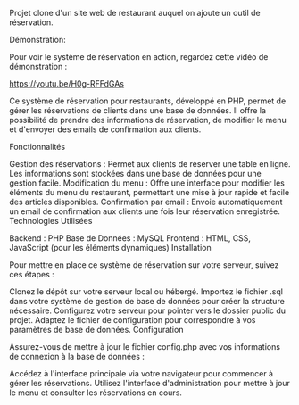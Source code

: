 Projet clone d'un site web de restaurant auquel on ajoute un outil de réservation.

Démonstration:

Pour voir le système de réservation en action, regardez cette vidéo de démonstration : 

https://youtu.be/H0g-RFFdGAs


Ce système de réservation pour restaurants, développé en PHP, permet de gérer les réservations de clients dans une base de données. Il offre la possibilité de prendre des informations de réservation, de modifier le menu et d'envoyer des emails de confirmation aux clients.

Fonctionnalités

Gestion des réservations : Permet aux clients de réserver une table en ligne. Les informations sont stockées dans une base de données pour une gestion facile.
Modification du menu : Offre une interface pour modifier les éléments du menu du restaurant, permettant une mise à jour rapide et facile des articles disponibles.
Confirmation par email : Envoie automatiquement un email de confirmation aux clients une fois leur réservation enregistrée.
Technologies Utilisées

Backend : PHP
Base de Données : MySQL
Frontend : HTML, CSS, JavaScript (pour les éléments dynamiques)
Installation

Pour mettre en place ce système de réservation sur votre serveur, suivez ces étapes :

Clonez le dépôt sur votre serveur local ou hébergé.
Importez le fichier .sql dans votre système de gestion de base de données pour créer la structure nécessaire.
Configurez votre serveur pour pointer vers le dossier public du projet.
Adaptez le fichier de configuration pour correspondre à vos paramètres de base de données.
Configuration

Assurez-vous de mettre à jour le fichier config.php avec vos informations de connexion à la base de données :


Accédez à l'interface principale via votre navigateur pour commencer à gérer les réservations. Utilisez l'interface d'administration pour mettre à jour le menu et consulter les réservations en cours.


